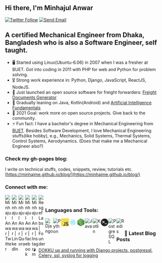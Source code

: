 <!--<p align="center"> بسم الله الرحمن الرحيم </p>-->

## Hi there, I'm Minhajul Anwar

<!-- [![Website](https://img.shields.io/badge/Resgef%20Labs-www.resgef.com-orange)](www.resgef.com) -->
[![Twitter Follow](https://img.shields.io/badge/Minhajul%20Anwar-blue?logo=twitter)][twitter]
[![Send Email](https://img.shields.io/badge/-Send%20Email-lightgrey?logo=gmail)](mailto:minhaj.me.bd@gmail.com)

## A certified Mechanical Engineer from Dhaka, Bangladesh who is also a Software Engineer, self taught.

- 🖥️ Started using Linux(Ubuntu-6.06) in 2007 when I was a fresher at BUET. Got into coding in 2011 with PHP for web and Python for problem solving.
- 🎖️ Strong work experience in: Python, Django, JavaScript, ReactJS, NodeJS.
- 🚀 Just launched an open source software for freight forwarders: [Freight Documents Generator](https://freightforward.github.io)
- 🌱 Gradually leaning on Java, Kotlin(Android) and [Artificial Intelligence Fundamentals](https://learning.edx.org/course/course-v1:HarvardX+CS50AI+1T2020/home)
- 🎯  2021 Goal: work more on open source projects. Give back to the community.
- ⚡ Fun fact: I have a bachelor's degree in Mechanical Engineering from [BUET](https://www.buet.ac.bd/web/#/). Besides Software Development, I love Mechanical Engineering stuffs(like hobby), e.g., Mechanics, Solid Systems, Thermal Systems, Control Systems, Aerodynamics. (Does that make me a Mechanical Engineer also?)

### Check my gh-pages blog:
I write on technical stuffs, codes, snippets, review, tutorials etc.
<br>[https://minhajme.github.io/blog/](https://minhajme.github.io/blog/)

### Connect with me:

[<img align="left" alt="Minhajul Anwar | Twitter" width="22px" src="https://cdn.jsdelivr.net/npm/simple-icons@v3/icons/twitter.svg" />][twitter]
[<img align="left" alt="Minhajul Anwar | LinkedIn" width="22px" src="https://cdn.jsdelivr.net/npm/simple-icons@v3/icons/linkedin.svg" />][linkedin]
[<img align="left" alt="Minhajul Anwar | Quora" width="22px" src="https://cdn.jsdelivr.net/npm/simple-icons@v3/icons/quora.svg" />][quora]
[<img align="left" alt="Minhajul Anwar | facebook" width="22px" src="https://cdn.jsdelivr.net/npm/simple-icons@v3/icons/facebook.svg" />][facebook]
[<img align="left" alt="Minhajul Anwar | Instagram" width="22px" src="https://cdn.jsdelivr.net/npm/simple-icons@v3/icons/instagram.svg" />][instagram]
[<img align="left" alt="Resgef Labs | Founder" width="22px" src="https://img.icons8.com/pastel-glyph/2x/website.png" />][website]

<br />

### Languages and Tools:

[<img align="left" alt="Django" width="26px" src="https://cdn.jsdelivr.net/npm/simple-icons@v3/icons/django.svg" />][github_repos]
[<img align="left" alt="Python" width="26px" src="https://upload.wikimedia.org/wikipedia/commons/thumb/c/c3/Python-logo-notext.svg/768px-Python-logo-notext.svg.png" />][github_repos]
[<img align="left" alt="JavaScript" width="26px" src="https://raw.githubusercontent.com/github/explore/80688e429a7d4ef2fca1e82350fe8e3517d3494d/topics/javascript/javascript.png" />][github_repos]
[<img align="left" alt="React" width="26px" src="https://raw.githubusercontent.com/github/explore/80688e429a7d4ef2fca1e82350fe8e3517d3494d/topics/react/react.png" />][github_repos]
[<img align="left" alt="Node.js" width="26px" src="https://raw.githubusercontent.com/github/explore/80688e429a7d4ef2fca1e82350fe8e3517d3494d/topics/nodejs/nodejs.png" />][github_repos]
[<img align="left" alt="Java" width="26px" src="https://cdn.iconscout.com/icon/free/png-256/java-60-1174953.png" />][github_repos]
[<img align="left" alt="Kotlin" width="26px" src="https://data.apksum.com/aa/com.darshankomu.kotlinforandroidexamples/1.8/icon.png" />][github_repos]
[<img align="left" alt="Linux" width="26px" src="https://raw.githubusercontent.com/github/explore/80688e429a7d4ef2fca1e82350fe8e3517d3494d/topics/terminal/terminal.png" />][github_repos]
[<img align="left" alt="PostgreSQL" width="26px" src="https://cdn.icon-icons.com/icons2/2415/PNG/512/postgresql_plain_wordmark_logo_icon_146390.png" />][github_repos]
[<img align="left" alt="Redis" width="26px" src="https://cdn.icon-icons.com/icons2/2415/PNG/512/redis_plain_wordmark_logo_icon_146367.png" />][github_repos]

<br />

### 📕 Latest Blog Posts

<!-- BLOG-POST-LIST:START -->
- [DOKKU up and running with Django projects, postgresql, Celery, ssl, syslog for logging](https://medium.com/@minhajme/dokku-up-and-running-with-django-projects-postgresql-database-edf03da3f4a8)
<!-- BLOG-POST-LIST:END -->

[website]: https://resgef.com
[github_repos]: https://github.com/minhajme?tab=repositories
[freightforward_repo]: https://github.com/minhajme/freightforward
[facebook]: https://facebook.com/minhajul.anwar.bd
[facebook-resgefclick]: https://facebook.com/resgefclick
[facebook-resgef]: https://facebook.com/resgef
[twitter]: https://twitter.com/intent/follow?original_referer=https%3A%2F%2Fgithub.com%2FMinhajulAnwar&screen_name=MinhajulAnwar
[linkedin]: https://www.linkedin.com/in/minhajme/
[youtube]: https://www.youtube.com/channel/UCLwOk0QXDgPk1_TWx63KeAw
[instagram]: https://www.instagram.com/resgefclick
[quora]: https://www.quora.com/profile/Minhajul-Anwar
[medium]: https://medium.com/@minhajme
[researchgate]: https://www.researchgate.net/profile/Minhajul-Anwar-2

<!--
**minhajme/minhajme** is a ✨ _special_ ✨ repository because its `README.md` (this file) appears on your GitHub profile.

Here are some ideas to get you started:

- 🔭 I’m currently working on ...
- 🌱 I’m currently learning ...
- 👯 I’m looking to collaborate on ...
- 🤔 I’m looking for help with ...
- 💬 Ask me about ...
- 📫 How to reach me: ...
- 😄 Pronouns: ...
- ⚡ Fun fact: ...
-->
